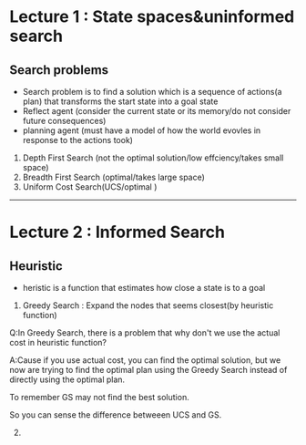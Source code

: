 # Lecture 1 : State spaces&uninformed search

## Search problems
* Search problem is to find a solution which is a sequence of actions(a plan) that transforms the start state into a goal state
* Reflect agent (consider the current state or its memory/do not consider future consequences)
* planning agent (must have a model of how the world evovles in response to the actions took) 
1. Depth First Search (not the optimal solution/low effciency/takes small space)
2. Breadth First Search (optimal/takes large space)
3. Uniform Cost Search(UCS/optimal    )

-------
# Lecture 2 : Informed Search

## Heuristic
* heristic is a function that estimates how close a state is to a goal
1. Greedy Search : Expand the nodes that seems closest(by heuristic function)

Q:In Greedy Search, there is a problem that why don't we use the actual cost in heuristic function?

A:Cause if you use actual cost, you can find the optimal solution, but we now are trying to find the optimal plan using the Greedy Search instead of  directly using the optimal plan.

To remember GS may not find the best solution.

So you can sense the difference betweeen UCS and GS.

2. 
